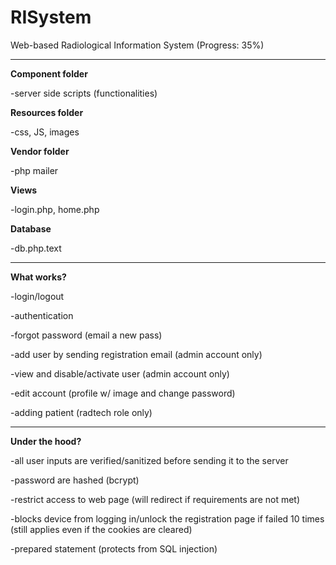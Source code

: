 # RISystem
Web-based Radiological Information System (Progress: 35%)

--------------------------------------------------
**Component folder**

-server side scripts (functionalities)

**Resources folder**

-css, JS, images


**Vendor folder**

-php mailer

**Views**

-login.php, home.php

**Database**

-db.php.text

--------------------------------------------------
**What works?**

-login/logout

-authentication

-forgot password (email a new pass)

-add user by sending registration email (admin account only)

-view and disable/activate user (admin account only)

-edit account (profile w/ image and change password)

-adding patient (radtech role only)


--------------------------------------------------
**Under the hood?**

-all user inputs are verified/sanitized before sending it to the server

-password are hashed (bcrypt)

-restrict access to web page (will redirect if requirements are not met)

-blocks device from logging in/unlock the registration page if failed 10 times (still applies even if the cookies are cleared)

-prepared statement (protects from SQL injection)
